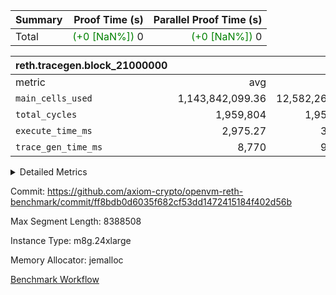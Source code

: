 | Summary | Proof Time (s) | Parallel Proof Time (s) |
|:---|---:|---:|
| Total | <span style='color: green'>(+0 [NaN%])</span> 0 | <span style='color: green'>(+0 [NaN%])</span> 0 |


| reth.tracegen.block_21000000 |||||
|:---|---:|---:|---:|---:|
|metric|avg|sum|max|min|
| `main_cells_used     ` |  1,143,842,099.36 |  12,582,263,093 |  1,923,804,896 |  289,529,407 |
| `total_cycles        ` |  1,959,804 |  1,959,804 |  1,959,804 |  1,959,804 |
| `execute_time_ms     ` |  2,975.27 |  32,728 |  6,166 |  272 |
| `trace_gen_time_ms   ` |  8,770 |  96,470 |  11,039 |  3,163 |



<details>
<summary>Detailed Metrics</summary>

| group | block_number | segment | trace_gen_time_ms | total_cycles | main_cells_used | execute_time_ms |
| --- | --- | --- | --- | --- | --- | --- |
| reth.tracegen.block_21000000 | 21000000 | 0 | 8,766 |  | 988,900,152 | 2,878 | 
| reth.tracegen.block_21000000 | 21000000 | 1 | 8,854 |  | 985,988,506 | 2,750 | 
| reth.tracegen.block_21000000 | 21000000 | 10 | 3,163 | 1,959,804 | 289,529,407 | 272 | 
| reth.tracegen.block_21000000 | 21000000 | 2 | 8,720 |  | 986,850,369 | 2,862 | 
| reth.tracegen.block_21000000 | 21000000 | 3 | 4,665 |  | 1,427,739,449 | 802 | 
| reth.tracegen.block_21000000 | 21000000 | 4 | 10,155 |  | 1,355,202,316 | 6,166 | 
| reth.tracegen.block_21000000 | 21000000 | 5 | 10,257 |  | 1,089,052,630 | 3,347 | 
| reth.tracegen.block_21000000 | 21000000 | 6 | 11,039 |  | 1,149,915,473 | 3,694 | 
| reth.tracegen.block_21000000 | 21000000 | 7 | 10,437 |  | 1,108,429,474 | 3,592 | 
| reth.tracegen.block_21000000 | 21000000 | 8 | 10,882 |  | 1,276,850,421 | 3,589 | 
| reth.tracegen.block_21000000 | 21000000 | 9 | 9,532 |  | 1,923,804,896 | 2,776 | 

</details>


Commit: https://github.com/axiom-crypto/openvm-reth-benchmark/commit/ff8bdb0d6035f682cf53dd1472415184f402d56b

Max Segment Length: 8388508

Instance Type: m8g.24xlarge

Memory Allocator: jemalloc

[Benchmark Workflow](https://github.com/axiom-crypto/openvm-reth-benchmark/actions/runs/13232859417)
